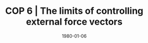 ---
title: "COP 6 | The limits of controlling external force vectors"
collection: publications
permalink: /publication/CO-6
date: 1980-01-06
venue: 'Engineering'
citation: '<b>Kudzia P.</b>, Robinovitch S., and Donelan M.,The limits of controlling external force vectors, <i>Westcoast Neuromechanics Mini Conference</i>. Salomon Arm, BC. Canada. <b>2020</b>'
---